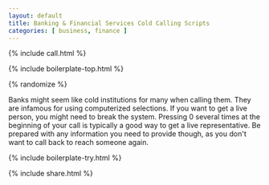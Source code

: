 ```yaml
---
layout: default
title: Banking & Financial Services Cold Calling Scripts
categories: [ business, finance ]
---
```


{% include call.html %}

{% include boilerplate-top.html %}


{% randomize %}

Banks might seem like cold institutions for many when calling them. They are infamous for using computerized selections. If you want to get a live person, you might need to break the system. Pressing 0 several times at the beginning of your call is typically a good way to get a live representative. Be prepared with any information you need to provide though, as you don't want to call back to reach someone again.

{% include boilerplate-try.html %}

{% include share.html %}